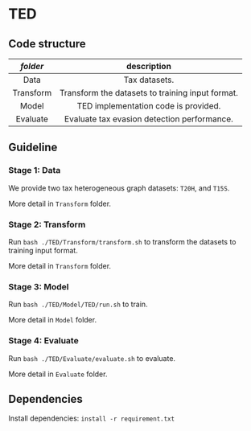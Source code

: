 # TED

## Code structure
| *folder*  |                         description                          |
| :-------: | :----------------------------------------------------------: |
|   Data    |      Tax datasets.       |
| Transform | Transform the datasets to training input format. |
|   Model   | TED implementation code is provided. |
| Evaluate  | Evaluate tax evasion detection performance. |

## Guideline

### Stage 1: Data

We provide two tax heterogeneous graph datasets: ```T20H```, and ```T15S```.

More detail in ```Transform``` folder. 

### Stage 2: Transform

Run ```bash ./TED/Transform/transform.sh``` to transform the datasets to training input format.

More detail in ```Transform``` folder.

### Stage 3: Model

Run ```bash ./TED/Model/TED/run.sh``` to train.

More detail in ```Model``` folder.

### Stage 4: Evaluate

Run ```bash ./TED/Evaluate/evaluate.sh``` to evaluate.

More detail in ```Evaluate``` folder.

## Dependencies
Install dependencies: ```install -r requirement.txt```
